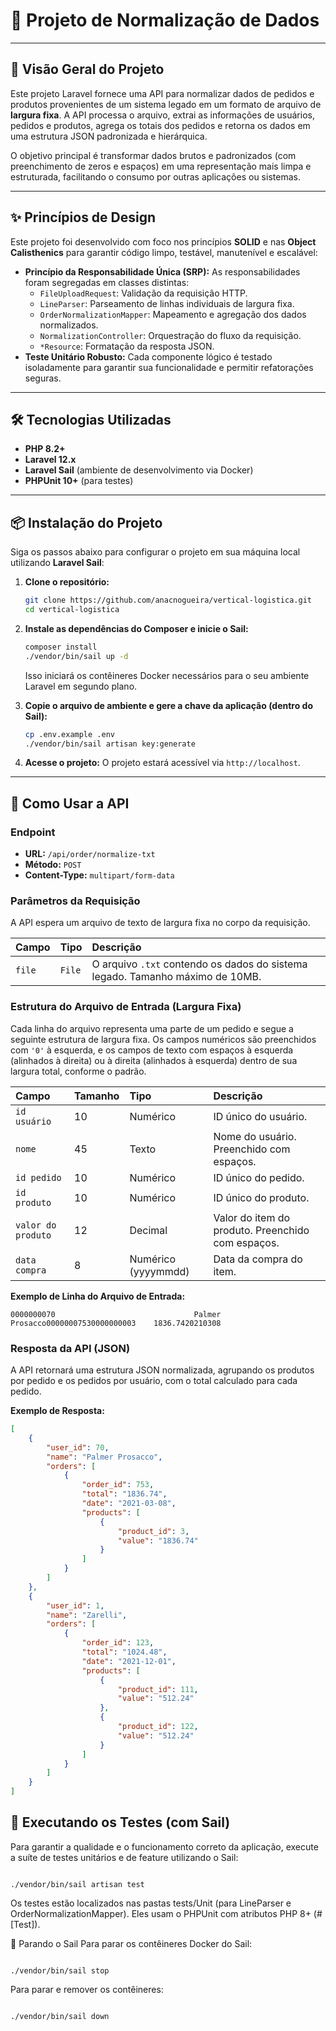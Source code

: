 # 📄 Projeto de Normalização de Dados

---

## 🚀 Visão Geral do Projeto

Este projeto Laravel fornece uma API para normalizar dados de pedidos e produtos provenientes de um sistema legado em um formato de arquivo de **largura fixa**. A API processa o arquivo, extrai as informações de usuários, pedidos e produtos, agrega os totais dos pedidos e retorna os dados em uma estrutura JSON padronizada e hierárquica.

O objetivo principal é transformar dados brutos e padronizados (com preenchimento de zeros e espaços) em uma representação mais limpa e estruturada, facilitando o consumo por outras aplicações ou sistemas.

---

## ✨ Princípios de Design

Este projeto foi desenvolvido com foco nos princípios **SOLID** e nas **Object Calisthenics** para garantir código limpo, testável, manutenível e escalável:

-   **Princípio da Responsabilidade Única (SRP):** As responsabilidades foram segregadas em classes distintas:
    -   `FileUploadRequest`: Validação da requisição HTTP.
    -   `LineParser`: Parseamento de linhas individuais de largura fixa.
    -   `OrderNormalizationMapper`: Mapeamento e agregação dos dados normalizados.
    -   `NormalizationController`: Orquestração do fluxo da requisição.
    -   `*Resource`: Formatação da resposta JSON.
-   **Teste Unitário Robusto:** Cada componente lógico é testado isoladamente para garantir sua funcionalidade e permitir refatorações seguras.

---

## 🛠️ Tecnologias Utilizadas

-   **PHP 8.2+**
-   **Laravel 12.x**
-   **Laravel Sail** (ambiente de desenvolvimento via Docker)
-   **PHPUnit 10+** (para testes)

---

## 📦 Instalação do Projeto

Siga os passos abaixo para configurar o projeto em sua máquina local utilizando **Laravel Sail**:

1.  **Clone o repositório:**

    ```bash
    git clone https://github.com/anacnogueira/vertical-logistica.git
    cd vertical-logistica
    ```

2.  **Instale as dependências do Composer e inicie o Sail:**

    ```bash
    composer install
    ./vendor/bin/sail up -d
    ```

    Isso iniciará os contêineres Docker necessários para o seu ambiente Laravel em segundo plano.

3.  **Copie o arquivo de ambiente e gere a chave da aplicação (dentro do Sail):**

    ```bash
    cp .env.example .env
    ./vendor/bin/sail artisan key:generate
    ```

4.  **Acesse o projeto:**
    O projeto estará acessível via `http://localhost`.

---

## 🚀 Como Usar a API

### Endpoint

-   **URL:** `/api/order/normalize-txt`
-   **Método:** `POST`
-   **Content-Type:** `multipart/form-data`

### Parâmetros da Requisição

A API espera um arquivo de texto de largura fixa no corpo da requisição.

| Campo  | Tipo   | Descrição                                                                     |
| :----- | :----- | :---------------------------------------------------------------------------- |
| `file` | `File` | O arquivo `.txt` contendo os dados do sistema legado. Tamanho máximo de 10MB. |

### Estrutura do Arquivo de Entrada (Largura Fixa)

Cada linha do arquivo representa uma parte de um pedido e segue a seguinte estrutura de largura fixa. Os campos numéricos são preenchidos com `'0'` à esquerda, e os campos de texto com espaços à esquerda (alinhados à direita) ou à direita (alinhados à esquerda) dentro de sua largura total, conforme o padrão.

| Campo              | Tamanho | Tipo                | Descrição                                         |
| :----------------- | :------ | :------------------ | :------------------------------------------------ |
| `id usuário`       | 10      | Numérico            | ID único do usuário.                              |
| `nome`             | 45      | Texto               | Nome do usuário. Preenchido com espaços.          |
| `id pedido`        | 10      | Numérico            | ID único do pedido.                               |
| `id produto`       | 10      | Numérico            | ID único do produto.                              |
| `valor do produto` | 12      | Decimal             | Valor do item do produto. Preenchido com espaços. |
| `data compra`      | 8       | Numérico (yyyymmdd) | Data da compra do item.                           |

**Exemplo de Linha do Arquivo de Entrada:**

```
0000000070                               Palmer Prosacco00000007530000000003    1836.7420210308
```

### Resposta da API (JSON)

A API retornará uma estrutura JSON normalizada, agrupando os produtos por pedido e os pedidos por usuário, com o total calculado para cada pedido.

**Exemplo de Resposta:**

```json
[
    {
        "user_id": 70,
        "name": "Palmer Prosacco",
        "orders": [
            {
                "order_id": 753,
                "total": "1836.74",
                "date": "2021-03-08",
                "products": [
                    {
                        "product_id": 3,
                        "value": "1836.74"
                    }
                ]
            }
        ]
    },
    {
        "user_id": 1,
        "name": "Zarelli",
        "orders": [
            {
                "order_id": 123,
                "total": "1024.48",
                "date": "2021-12-01",
                "products": [
                    {
                        "product_id": 111,
                        "value": "512.24"
                    },
                    {
                        "product_id": 122,
                        "value": "512.24"
                    }
                ]
            }
        ]
    }
]
```

## 🧪 Executando os Testes (com Sail)

Para garantir a qualidade e o funcionamento correto da aplicação, execute a suíte de testes unitários e de feature utilizando o Sail:

```

./vendor/bin/sail artisan test

```

Os testes estão localizados nas pastas tests/Unit (para LineParser e OrderNormalizationMapper). Eles usam o PHPUnit com atributos PHP 8+ (#[Test]).

🛑 Parando o Sail
Para parar os contêineres Docker do Sail:

```

./vendor/bin/sail stop

```

Para parar e remover os contêineres:

```

./vendor/bin/sail down

```

```

```
